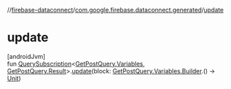 //[firebase-dataconnect](../../index.md)/[com.google.firebase.dataconnect.generated](index.md)/[update](update.md)

# update

[androidJvm]\
fun [QuerySubscription](../com.google.firebase.dataconnect/-query-subscription/index.md)&lt;[GetPostQuery.Variables](-get-post-query/-variables/index.md), [GetPostQuery.Result](-get-post-query/-result/index.md)&gt;.[update](update.md)(block: [GetPostQuery.Variables.Builder](-get-post-query/-variables/-builder/index.md).() -&gt; [Unit](https://kotlinlang.org/api/latest/jvm/stdlib/kotlin/-unit/index.html))
